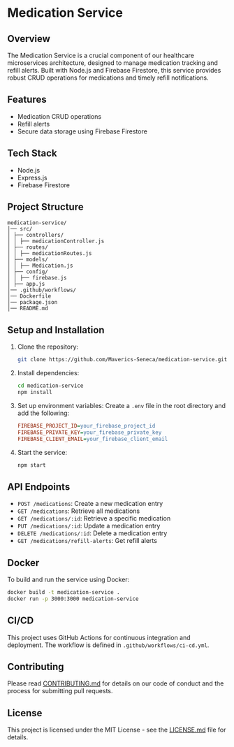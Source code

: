 # Medication Service

## Overview

The Medication Service is a crucial component of our healthcare microservices architecture, designed to manage medication tracking and refill alerts. Built with Node.js and Firebase Firestore, this service provides robust CRUD operations for medications and timely refill notifications.

## Features

- Medication CRUD operations
- Refill alerts
- Secure data storage using Firebase Firestore

## Tech Stack

- Node.js
- Express.js
- Firebase Firestore

## Project Structure

```
medication-service/
│── src/
│ ├── controllers/
│ │ ├── medicationController.js
│ ├── routes/
│ │ ├── medicationRoutes.js
│ ├── models/
│ │ ├── Medication.js
│ ├── config/
│ │ ├── firebase.js
│ ├── app.js
│── .github/workflows/
│── Dockerfile
│── package.json
│── README.md
```

## Setup and Installation

1. Clone the repository:
   ```sh
   git clone https://github.com/Maverics-Seneca/medication-service.git
   ```

2. Install dependencies:
   ```sh
   cd medication-service
   npm install
   ```

3. Set up environment variables:
   Create a `.env` file in the root directory and add the following:
   ```ini
   FIREBASE_PROJECT_ID=your_firebase_project_id
   FIREBASE_PRIVATE_KEY=your_firebase_private_key
   FIREBASE_CLIENT_EMAIL=your_firebase_client_email
   ```

4. Start the service:
   ```sh
   npm start
   ```

## API Endpoints

- `POST /medications`: Create a new medication entry
- `GET /medications`: Retrieve all medications
- `GET /medications/:id`: Retrieve a specific medication
- `PUT /medications/:id`: Update a medication entry
- `DELETE /medications/:id`: Delete a medication entry
- `GET /medications/refill-alerts`: Get refill alerts

## Docker

To build and run the service using Docker:

```sh
docker build -t medication-service .
docker run -p 3000:3000 medication-service
```

## CI/CD

This project uses GitHub Actions for continuous integration and deployment. The workflow is defined in `.github/workflows/ci-cd.yml`.

## Contributing

Please read [CONTRIBUTING.md](CONTRIBUTING.md) for details on our code of conduct and the process for submitting pull requests.

## License

This project is licensed under the MIT License - see the [LICENSE.md](LICENSE.md) file for details.
